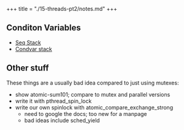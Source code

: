 +++
title = "./15-threads-pt2/notes.md"
+++

## Conditon Variables

 - [Seq Stack](../seq-stack.c)
 - [Condvar stack](../par-stack.c)

## Other stuff

These things are a usually bad idea compared to just using mutexes:

 - show atomic-sum101; compare to mutex and parallel versions
 - write it with pthread\_spin\_lock
 - write our own spinlock with atomic\_compare\_exchange\_strong
   - need to google the docs; too new for a manpage
   - bad ideas include sched\_yield




